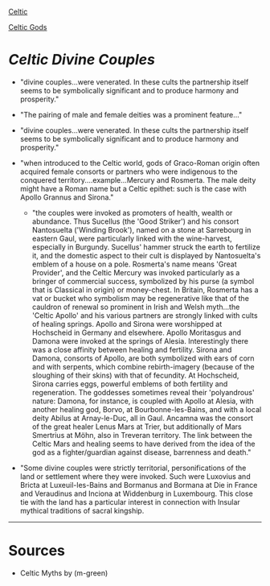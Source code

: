 

[Celtic](celtic-religion)

[Celtic Gods](celtic-gods.md)

# *Celtic Divine Couples*

- "divine couples...were venerated. In these cults the partnership itself seems to be symbolically significant and to produce harmony and prosperity."

- "The pairing of male and female deities was a prominent feature..."

- "divine couples...were venerated. In these cults the partnership itself seems to be symbolically significant and to produce harmony and prosperity."

- "when introduced to the Celtic world, gods of Graco-Roman origin often acquired female consorts or partners who were indigenous to the conquered territory....example...Mercury and Rosmerta. The male deity might have a Roman name but a Celtic epithet: such is the case with Apollo Grannus and Sirona."
  
  - "the couples were invoked as promoters of health, wealth or abundance. Thus Sucellus (the 'Good Striker') and his consort Nantosuelta ('Winding Brook'), named on a stone at Sarrebourg in eastern Gaul, were particularly linked with the wine-harvest, especially in Burgundy. Sucellus' hammer struck the earth to fertilize it, and the domestic aspect to their cult is displayed by Nantosuelta's emblem of a house on a pole. Rosmerta's name means 'Great Provider', and the Celtic Mercury was invoked particularly as a bringer of commercial success, symbolized by his purse (a symbol that is Classical in origin) or money-chest. In Britain, Rosmerta has a vat or bucket who symbolism may be regenerative like that of the cauldron of renewal so prominent in Irish and Welsh myth...the 'Celtic Apollo' and his various partners are strongly linked with cults of healing springs. Apollo and Sirona were worshipped at Hochscheid in Germany and elsewhere. Apollo Moritasgus and Damona were invoked at the springs of Alesia. Interestingly there was a close affinity between healing and fertility. Sirona and Damona, consorts of Apollo, are both symbolized with ears of corn and with serpents, which combine rebirth-imagery (because of the sloughing of their skins) with that of fecundity. At Hochscheid, Sirona carries eggs, powerful emblems of both fertility and regeneration. The goddesses sometimes reveal their 'polyandrous' nature: Damona, for instance, is coupled with Apollo at Alesia, with another healing god, Borvo, at Bourbonne-les-Bains, and with a local deity Abilus at Arnay-le-Duc, all in Gaul. Ancamna was the consort of the great healer Lenus Mars at Trier, but additionally of Mars Smertrius at Möhn, also in Treveran territory. The link between the Celtic Mars and healing seems to have derived from the idea of the god as a fighter/guardian against disease, barrenness and death." 

- "Some divine couples were strictly territorial, personifications of the land or settlement where they were invoked. Such were Luxovius and Bricta at Luxeuil-les-Bains and Bormanus and Bormana at Die in France and Veraudinus and Inciona at Widdenburg in Luxembourg. This close tie with the land has a particular interest in connection with Insular mythical traditions of sacral kingship.

---

# Sources

- Celtic Myths by (m-green)
